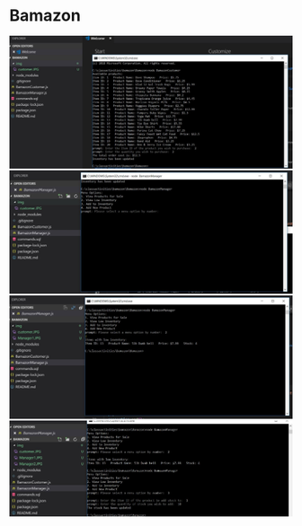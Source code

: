 # Bamazon

![BAmazon Image](img/customer.JPG)
![BAmazon Image](img/Manager1.JPG)
![BAmazon Image](img/Manager2.JPG)
![BAmazon Image](img/Manager3.JPG)